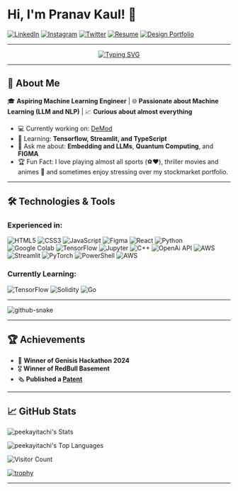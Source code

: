 # Hi, I'm Pranav Kaul! 👋

[![LinkedIn](https://img.shields.io/badge/-LinkedIn-blue?style=flat-square&logo=linkedin&logoColor=white)](https://www.linkedin.com/in/pranav-kaul-02558424b/)
[![Instagram](https://img.shields.io/badge/-Instagram-E4405F?style=flat-square&logo=instagram&logoColor=white)](https://www.instagram.com/_pranav.kaul_/)
[![Twitter](https://img.shields.io/badge/-Twitter-1DA1F2?style=flat-square&logo=twitter&logoColor=white)](https://x.com/pranavkaul7)
[![Resume](https://img.shields.io/badge/-Resume-4CAF50?style=flat-square&logo=adobeacrobatreader&logoColor=white)](https://drive.google.com/file/d/11eFKnQU-dRso9LfCFm3jqho7N5hHgrs4/view?usp=drive_link)
[![Design Portfolio](https://img.shields.io/badge/-Design%20Portfolio-FF5722?style=flat-square&logo=behance&logoColor=white)](https://drive.google.com/drive/folders/1m2tMFtWAWSvOu3mMU-1G1JW8Hg37NJ27?usp=drive_link)


---

<div align="center">
  <a href="https://git.io/typing-svg"><img src="https://readme-typing-svg.herokuapp.com?font=fira+code&size=25&pause=1000&width=600&lines=Currently+mastering+AIML+and+Solidity" alt="Typing SVG" /></a>
</div>

---

## 🚀 About Me
🎓 **Aspiring Machine Learning Engineer** | 🌐 **Passionate about Machine Learning (LLM and NLP)** | 📈 **Curious about almost everything**

- 💻 Currently working on: [DeMod](https://github.com/peekayitachi/DeMod)
- 🌱 Learning: **Tensorflow, Streamlit, and TypeScript**
- 💬 Ask me about: **Embedding and LLMs**, **Quantum Computing**, and **FIGMA**
- 🏆 Fun Fact: I love playing almost all sports (⚽❤️), thriller movies and animes 🍿 and sometimes enjoy stressing over my stockmarket portfolio.

---

## 🛠️ Technologies & Tools
### Experienced in:
![HTML5](https://img.shields.io/badge/HTML5-E34F26?style=for-the-badge&logo=html5&logoColor=white)
![CSS3](https://img.shields.io/badge/CSS3-1572B6?style=for-the-badge&logo=css3&logoColor=white)
![JavaScript](https://img.shields.io/badge/JavaScript-F7DF1E?style=for-the-badge&logo=javascript&logoColor=black)
![Figma](https://img.shields.io/badge/figma-%23F24E1E.svg?style=for-the-badge&logo=figma&logoColor=white)
![React](https://img.shields.io/badge/React-20232A?style=for-the-badge&logo=react&logoColor=61DAFB)
![Python](https://img.shields.io/badge/Python-3776AB?style=for-the-badge&logo=python&logoColor=white)
![Google Colab](https://img.shields.io/badge/Google%20Colab-F9AB00?style=for-the-badge&logo=googlecolab&logoColor=white)
![TensorFlow](https://img.shields.io/badge/TensorFlow-FF6F00?style=for-the-badge&logo=tensorflow&logoColor=white)
![Jupyter](https://img.shields.io/badge/Jupyter-F37626?style=for-the-badge&logo=jupyter&logoColor=white)
![C++](https://img.shields.io/badge/C%2B%2B-00599C?style=for-the-badge&logo=c%2B%2B&logoColor=white)
![OpenAi API](https://img.shields.io/badge/ChatGPT-34A853?style=for-the-badge&logo=openai&logoColor=white)
![AWS](https://img.shields.io/badge/AWS-232F3E?style=for-the-badge&logo=amazonaws&logoColor=FF9900)
![Streamlit](https://img.shields.io/badge/Streamlit-FF4B4B?style=for-the-badge&logo=streamlit&logoColor=white)
![PyTorch](https://img.shields.io/badge/PyTorch-EE4C2C?style=for-the-badge&logo=pytorch&logoColor=white)
![PowerShell](https://img.shields.io/badge/PowerShell-%235391FE.svg?style=for-the-badge&logo=powershell&logoColor=white)
![AWS](https://img.shields.io/badge/AWS-%23FF9900.svg?style=for-the-badge&logo=amazon-aws&logoColor=white)


### Currently Learning:
![TensorFlow](https://img.shields.io/badge/TensorFlow-FF6F00?style=for-the-badge&logo=tensorflow&logoColor=white)
![Solidity](https://img.shields.io/badge/Solidity-363636?style=for-the-badge&logo=solidity&logoColor=white)
![Go](https://img.shields.io/badge/Go-00ADD8?style=for-the-badge&logo=go&logoColor=white)


---

<picture>
  <source media="(prefers-color-scheme: dark)" srcset="https://raw.githubusercontent.com/tobiasmeyhoefer/tobiasmeyhoefer/output/github-snake-dark.svg" />
  <source media="(prefers-color-scheme: light)" srcset="https://raw.githubusercontent.com/tobiasmeyhoefer/tobiasmeyhoefer/output/github-snake.svg" />
  <img alt="github-snake" src="https://raw.githubusercontent.com/tobiasmeyhoefer/tobiasmeyhoefer/output/github-snake.svg" />
</picture>

---
## 🏆 Achievements
- 🏅 **Winner of Genisis Hackathon 2024** 
- 🎖️ **Winner of RedBull Basement**
- 🗞️ **Published a [Patent](https://www.linkedin.com/posts/pranav-kaul-02558424b_innovation-blockchain-decentralizedsystems-activity-7258689091297247232-ND3b?utm_source=share&utm_medium=member_desktop)**
    
---

## 📈 GitHub Stats

  ![peekayitachi's Stats](https://github-readme-stats.vercel.app/api?username=peekayitachi&theme=chartreuse-dark&show_icons=true&hide_border=true&count_private=true)
  
  ![peekayitachi's Top Languages](https://github-readme-stats.vercel.app/api/top-langs/?username=peekayitachi&theme=chartreuse-dark&show_icons=true&hide_border=true&layout=compact)
  
  ![Visitor Count](https://profile-counter.glitch.me/{peekayitachi}/count.svg)
  
  [![trophy](https://github-profile-trophy.vercel.app/?username=peekayitachi&theme=darkhub&no-bg=true&no-frame=true)](https://github.com/ryo-ma/github-profile-trophy)

---
